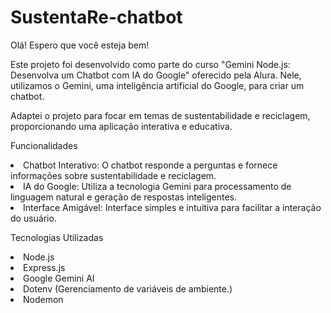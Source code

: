 # SustentaRe-chatbot

Olá! Espero que você esteja bem!

Este projeto foi desenvolvido como parte do curso "Gemini Node.js: Desenvolva um Chatbot com IA do Google" oferecido pela Alura. Nele, utilizamos o Gemini, uma inteligência artificial do Google, para criar um chatbot.

Adaptei o projeto para focar em temas de sustentabilidade e reciclagem, proporcionando uma aplicação interativa e educativa.

Funcionalidades
  
<li>Chatbot Interativo: O chatbot responde a perguntas e fornece informações sobre sustentabilidade e reciclagem.</li>
<li>IA do Google: Utiliza a tecnologia Gemini para processamento de linguagem natural e geração de respostas inteligentes.</li>
<li>Interface Amigável: Interface simples e intuitiva para facilitar a interação do usuário.</li>

Tecnologias Utilizadas
  
<li>Node.js</li>
<li>Express.js</li>
<li>Google Gemini AI</li>
<li>Dotenv (Gerenciamento de variáveis de ambiente.)</li>
<li>Nodemon</li>

